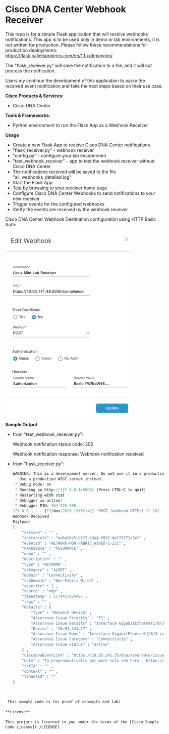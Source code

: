 
# Cisco DNA Center Webhook Receiver

This repo is for a simple Flask application that will receive webhooks notifications. 
This app is to be used only in demo or lab environments, it is not written for production. Please follow these
 recommendations for production deployments: https://flask.palletsprojects.com/en/1.1.x/deploying/.

The "flask_receiver.py" will save the notification to a file, and it will not process the notification.

Users my continue the development of this application to parse the received event notification and take the next
 steps based on their use case.

**Cisco Products & Services:**

- Cisco DNA Center

**Tools & Frameworks:**

- Python environment to run the Flask App as a Webhook Receiver

**Usage**

 - Create a new Flask App to receive Cisco DNA Center notifications
 - "flask_receiver.py" - webhook receiver 
 - "config.py" - configure your lab environment
 - "test_webhook_receiver" - app to test the webhook receiver without Cisco DNA Center
 - The notifications received will be saved to the file "all_webhooks_detailed.log"
 - Start the Flask App
 - Test by browsing to your receiver home page
 - Configure Cisco DNA Center Webhooks to send notifications to your new receiver
 - Trigger events for the configured webhooks
 - Verify the events are received by the webhook receiver

Cisco DNA Center Webhook Destination configuration using HTTP Basic Auth: 

<img src="https://github.com/cisco-en-programmability/dnacenter_webhook_receiver/blob/master/Webhook_Destination.png" width="400" />

**Sample Output**
   - from "test_webhook_receiver.py":
   
      Webhook notification status code:  202

      Webhook notification response:  Webhook notification received
   
   - from "flask_receiver.py":
        ```python
        WARNING: This is a development server. Do not use it in a production deployment.
           Use a production WSGI server instead.
         * Debug mode: on
         * Running on http://127.0.0.1:5000/ (Press CTRL+C to quit)
         * Restarting with stat
         * Debugger is active!
         * Debugger PIN: 764-976-195
        127.0.0.1 - - [17/Nov/2020 13:52:42] "POST /webhook HTTP/1.1" 202 -
        Webhook Received
        Payload: 
        {
            "version" : "" , 
            "instanceId" : "ea6e28c5-b7f2-43a4-9937-def73771c5ef" , 
            "eventId" : "NETWORK-NON-FABRIC_WIRED-1-251" , 
            "namespace" : "ASSURANCE" , 
            "name" : "" , 
            "description" : "" , 
            "type" : "NETWORK" , 
            "category" : "ALERT" , 
            "domain" : "Connectivity" , 
            "subDomain" : "Non-Fabric Wired" , 
            "severity" : 1 , 
            "source" : "ndp" , 
            "timestamp" : 1574457834497 , 
            "tags" : "" , 
            "details" : {
                "Type" : "Network Device" , 
                "Assurance Issue Priority" : "P1" , 
                "Assurance Issue Details" : "Interface GigabitEthernet1/0/3 on the following network device is down: Local Node: PDX-M" , 
                "Device" : "10.93.141.17" , 
                "Assurance Issue Name" : "Interface GigabitEthernet1/0/3 is Down on Network Device 10.93.141.17" , 
                "Assurance Issue Category" : "Connectivity" , 
                "Assurance Issue Status" : "active"
            } , 
            "ciscoDnaEventLink" : "https://10.93.141.35/dna/assurance/issueDetails?issueId=ea6e28c5-b7f2-43a4-9937-def73771c5ef" , 
            "note" : "To programmatically get more info see here - https://<ip-address>/dna/platform/app/consumer-portal/developer-toolkit/apis?apiId=8684-39bb-4e89-a6e4" , 
            "tntId" : "" , 
            "context" : "" , 
            "tenantId" : ""
        }
```

 
 This sample code is for proof of concepts and labs

**License**

This project is licensed to you under the terms of the [Cisco Sample Code License](./LICENSE).

